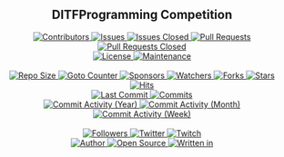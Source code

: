 <p align="center">
	<h2 align="center"><b>DITFProgramming Competition</b></h2>
</p>

<p align="center">
	<a href="https://github.com/greencomfytea/ditf-programming-competition/graphs/contributors">
		<img alt="Contributors" src="https://custom-icon-badges.demolab.com/github/contributors/greencomfytea/ditf-programming-competition?logo=person-add" />
	</a>
	<a href="https://github.com/greencomfytea/ditf-programming-competition/issues">
		<img alt="Issues" src="https://custom-icon-badges.demolab.com/github/issues/greencomfytea/ditf-programming-competition?logo=issue-opened" />
	</a>
	<a href="https://github.com/greencomfytea/ditf-programming-competition/issues">
		<img alt="Issues Closed" src="https://custom-icon-badges.demolab.com/github/issues-closed/greencomfytea/ditf-programming-competition?logo=issue-closed" />
	</a>
	<a href="https://github.com/greencomfytea/ditf-programming-competition/pulls">
		<img alt="Pull Requests" src="https://custom-icon-badges.demolab.com/github/issues-pr/greencomfytea/ditf-programming-competition?logo=git-pull-request" />
	</a>
	<a href="https://github.com/greencomfytea/ditf-programming-competition/pulls">
		<img alt="Pull Requests Closed" src="https://custom-icon-badges.demolab.com/github/issues-pr-closed/greencomfytea/ditf-programming-competition?logo=git-pull-request-closed" />
	</a>
	<br>
	<a href="https://github.com/greencomfytea/ditf-programming-competition/blob/main/LICENSE">
		<img alt="License" src="https://custom-icon-badges.demolab.com/github/license/greencomfytea/ditf-programming-competition?logo=law" />
	</a>
	<a href="">
		<img alt="Maintenance" src="https://custom-icon-badges.demolab.com/maintenance/no/2023?logo=tools" />
	</a>
	<br>
	<br>
	<a href="">
		<img alt="Repo Size" src="https://custom-icon-badges.demolab.com/github/repo-size/greencomfytea/ditf-programming-competition?logo=database" />
	</a>
	<a href="">
		<img alt="Goto Counter" src="https://custom-icon-badges.demolab.com/github/search/greencomfytea/ditf-programming-competition/goto?logo=git-compare" />
	</a>
	<a href="https://github.com/sponsors/greencomfytea">
		<img alt="Sponsors" src="https://custom-icon-badges.demolab.com/github/sponsors/greencomfytea?logo=heart" />
	</a>
	<a href="https://github.com/GreenComfyTea/ditf-programming-competition/watchers">
		<img alt="Watchers" src="https://custom-icon-badges.demolab.com/github/watchers/greencomfytea/ditf-programming-competition?logo=eye" />
	</a>
	<a href="https://github.com/greencomfytea/ditf-programming-competition/forks">
		<img alt="Forks" src="https://custom-icon-badges.demolab.com/github/forks/greencomfytea/ditf-programming-competition?logo=repo-forked" />
	</a>
	<a href="https://github.com/greencomfytea/ditf-programming-competition/stargazers">
		<img alt="Stars" src="https://custom-icon-badges.demolab.com/github/stars/greencomfytea/ditf-programming-competition?logo=star" />
	</a>
	<a href="https://github.com/greencomfytea/ditf-programming-competition/graphs/traffic">
		<img alt="Hits" src="https://custom-icon-badges.demolab.com/endpoint?url=https://hits.dwyl.com/greencomfytea/ditf-programming-competition.json?color=blue&logo=eye" />
	</a>
	<br>
	<a href="https://github.com/greencomfytea/ditf-programming-competition/commits/main">
		<img alt="Last Commit" src="https://custom-icon-badges.demolab.com/github/last-commit/greencomfytea/ditf-programming-competition?logo=git-commit" />
	</a>
	<a href="https://github.com/greencomfytea/ditf-programming-competition/commits/main">
		<img alt="Commits" src="https://custom-icon-badges.demolab.com/github/commit-activity/t/greencomfytea/ditf-programming-competition?logo=git-commit" />
	</a>
	<br>
	<a href="https://github.com/greencomfytea/ditf-programming-competition/graphs/commit-activity">
		<img alt="Commit Activity (Year)" src="https://custom-icon-badges.demolab.com/github/commit-activity/y/greencomfytea/ditf-programming-competition?logo=pulse" />
	</a>
	<a href="https://github.com/greencomfytea/ditf-programming-competition/graphs/commit-activity">
		<img alt="Commit Activity (Month)" src="https://custom-icon-badges.demolab.com/github/commit-activity/m/greencomfytea/ditf-programming-competition?logo=pulse" />
	</a>
	<a href="https://github.com/greencomfytea/ditf-programming-competition/graphs/commit-activity">
		<img alt="Commit Activity (Week)" src="https://custom-icon-badges.demolab.com/github/commit-activity/w/greencomfytea/ditf-programming-competition?logo=pulse" />
	</a>
	<br>
	<br>
	<a href="https://github.com/greencomfytea?tab=followers">
		<img alt="Followers" src="https://custom-icon-badges.demolab.com/github/followers/greencomfytea?logo=people" />
	</a>
	<a href="https://twitter.com/greencomfytea">
		<img alt="Twitter" src="https://img.shields.io/twitter/follow/greencomfytea?logo=twitter" />
	</a>
	<a href="https://www.twitch.tv/greencomfytea">
		<img alt="Twitch" src="https://img.shields.io/twitch/status/greencomfytea?logo=twitch" />
	</a>
	<br>
	<a href="https://github.com/greencomfytea">
		<img alt="Author" src="https://custom-icon-badges.demolab.com/badge/author-GreenComfyTea-green?logo=person" />
	</a>
	<a href="https://github.com/topics/open-source">
		<img alt="Open Source" src="https://img.shields.io/badge/open%20source-%20yes-brightgreen?logo=openvpn" />
	</a>
	<a href="https://cursey.github.io/reframework-book/index.html#lua-scripting">
		<img alt="Written in" src="https://custom-icon-badges.demolab.com/badge/written%20in-java-b07219?logo=terminal" />
	</a>
</p>

